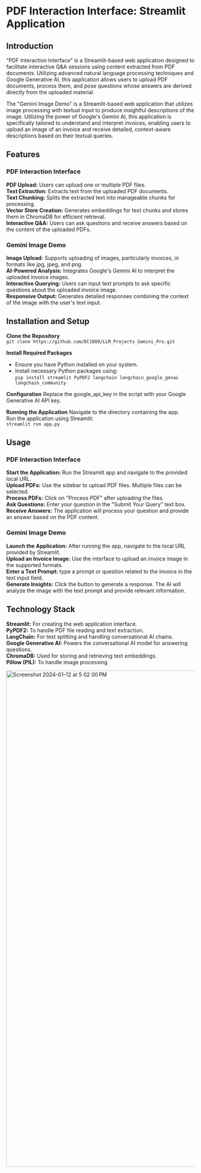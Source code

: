 # PDF Interaction Interface: Streamlit Application
## Introduction

"PDF Interaction Interface" is a Streamlit-based web application designed to facilitate interactive Q&A sessions using content extracted from PDF documents. Utilizing advanced natural language processing techniques and Google Generative AI, this application allows users to upload PDF documents, process them, and pose questions whose answers are derived directly from the uploaded material.

The "Gemini Image Demo" is a Streamlit-based web application that utilizes image processing with textual input to produce insightful descriptions of the image. Utilizing the power of Google's Gemini AI, this application is specifically tailored to understand and interpret invoices, enabling users to upload an image of an invoice and receive detailed, context-aware descriptions based on their textual queries.

## Features
### PDF Interaction Interface
**PDF Upload:** Users can upload one or multiple PDF files.<br>
**Text Extraction:** Extracts text from the uploaded PDF documents.<br>
**Text Chunking:** Splits the extracted text into manageable chunks for processing.<br>
**Vector Store Creation:** Generates embeddings for text chunks and stores them in ChromaDB for efficient retrieval.<br>
**Interactive Q&A:** Users can ask questions and receive answers based on the content of the uploaded PDFs.<br>

### Gemini Image Demo
**Image Upload:** Supports uploading of images, particularly invoices, in formats like jpg, jpeg, and png.<br>
**AI-Powered Analysis:** Integrates Google's Gemini AI to interpret the uploaded invoice images.<br>
**Interactive Querying:** Users can input text prompts to ask specific questions about the uploaded invoice image.<br>
**Responsive Output:** Generates detailed responses combining the context of the image with the user's text input.<br>

## Installation and Setup
**Clone the Repository** <br>
`git clone https://github.com/DC1809/LLM_Projects_Gemini_Pro.git` <br>

**Install Required Packages**<br>
- Ensure you have Python installed on your system.<br>
- Install necessary Python packages using:<br>
`pip install streamlit PyPDF2 langchain langchain_google_genai langchain_community`

**Configuration**
Replace the google_api_key in the script with your Google Generative AI API key.

**Running the Application**
Navigate to the directory containing the app.<br>
Run the application using Streamlit:<br>
`streamlit run app.py`

##  Usage

### PDF Interaction Interface
**Start the Application:** Run the Streamlit app and navigate to the provided local URL.<br>
**Upload PDFs:** Use the sidebar to upload PDF files. Multiple files can be selected.<br>
**Process PDFs:** Click on "Process PDF" after uploading the files.<br>
**Ask Questions:** Enter your question in the "Submit Your Query" text box.<br>
**Receive Answers:** The application will process your question and provide an answer based on the PDF content.<br>

### Gemini Image Demo
**Launch the Application:** After running the app, navigate to the local URL provided by Streamlit.<br>
**Upload an Invoice Image:** Use the interface to upload an invoice image in the supported formats.<br>
**Enter a Text Prompt:** type a prompt or question related to the invoice in the text input field.<br>
**Generate Insights:** Click the button to generate a response. The AI will analyze the image with the text prompt and provide relevant information.<br>


## Technology Stack
**Streamlit:** For creating the web application interface.<br>
**PyPDF2:** To handle PDF file reading and text extraction.<br>
**LangChain:** For text splitting and handling conversational AI chains.<br>
**Google Generative AI:** Powers the conversational AI model for answering questions.<br>
**ChromaDB:** Used for storing and retrieving text embeddings.<br>
**Pillow (PIL):** To handle image processing

<img width="1323" alt="Screenshot 2024-01-12 at 5 02 00 PM" src="https://github.com/DC1809/Kaggle_Case_Studies/assets/153703928/e6173b86-6674-4a3e-bfeb-5c09086df6e6">



